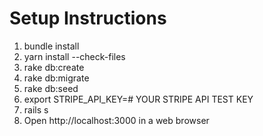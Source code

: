 # Setup Instructions

1. bundle install
2. yarn install --check-files
3. rake db:create
4. rake db:migrate
5. rake db:seed
6. export STRIPE_API_KEY=# YOUR STRIPE API TEST KEY
7. rails s
8. Open http://localhost:3000 in a web browser
